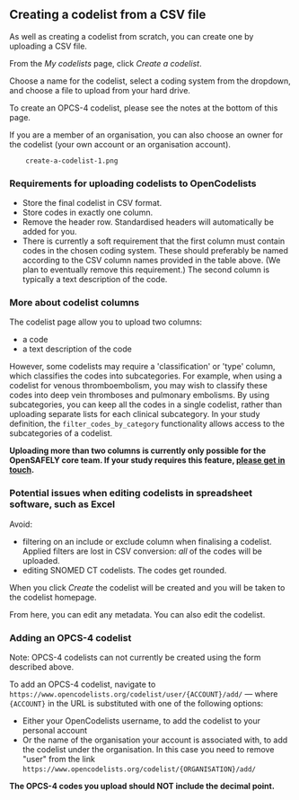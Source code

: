 ## Creating a codelist from a CSV file

As well as creating a codelist from scratch, you can create one by uploading a CSV file.

From the _My codelists_ page, click _Create a codelist_.

Choose a name for the codelist, select a coding system from the dropdown, and choose a file to upload from your hard drive.  

To create an OPCS-4 codelist, please see the notes at the bottom of this page.
	
If you are a member of an organisation, you can also choose an owner for the codelist (your own account or an organisation account).

        create-a-codelist-1.png

### Requirements for uploading codelists to OpenCodelists
	
* Store the final codelist in CSV format.
* Store codes in exactly one column.
* Remove the header row. Standardised headers will automatically be added for you.
* There is currently a soft requirement that the first column must contain codes in the chosen coding system. These should preferably be named according to the CSV column names provided in the table above. (We plan to eventually remove this requirement.) The second column is typically a text description of the code.

### More about codelist columns
	
The codelist page allow you to upload two columns:

* a code
* a text description of the code

However, some codelists may require a 'classification' or 'type' column, which classifies the codes into subcategories. For example, when using a codelist for venous thromboembolism, you may wish to classify these codes into deep vein thromboses and pulmonary embolisms. By using subcategories, you can keep all the codes in a single codelist, rather than uploading separate lists for each clinical subcategory. In your study definition, the `filter_codes_by_category` functionality allows access to the subcategories of a codelist.
        
**Uploading more than two columns is currently only possible for the OpenSAFELY core team. If your study requires this feature, [please get in touch](https://www.opensafely.org/contact/).**

### Potential issues when editing codelists in spreadsheet software, such as Excel

Avoid:

* filtering on an include or exclude column when finalising a codelist. Applied filters are lost in CSV conversion: *all* of the codes will be uploaded.
* editing SNOMED CT codelists. The codes get rounded.

When you click _Create_ the codelist will be created and you will be taken to the codelist homepage.

From here, you can edit any metadata.
You can also edit the codelist.

### Adding an OPCS-4 codelist
	
Note: OPCS-4 codelists can not currently be created using the form described above.

To add an OPCS-4 codelist, navigate to `https://www.opencodelists.org/codelist/user/{ACCOUNT}/add/` — where `{ACCOUNT}` in the URL is substituted with one of the following options:

* Either your OpenCodelists username, to add the codelist to your personal account
* Or the name of the organisation your account is associated with, to add the codelist under the organisation. In this case you need to remove "user" from the link `https://www.opencodelists.org/codelist/{ORGANISATION}/add/`

**The OPCS-4 codes you upload should NOT include the decimal point.**
